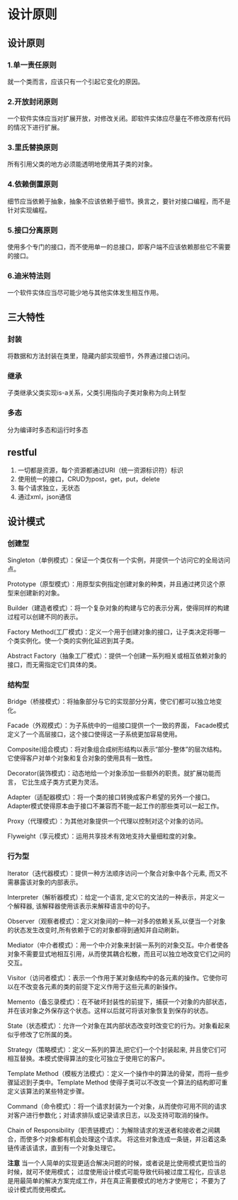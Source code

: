 # 设计原则
## 设计原则
### 1.单一责任原则
就一个类而言，应该只有一个引起它变化的原因。
### 2.开放封闭原则
一个软件实体应当对扩展开放，对修改关闭。即软件实体应尽量在不修改原有代码的情况下进行扩展。
### 3.里氏替换原则
所有引用父类的地方必须能透明地使用其子类的对象。
### 4.依赖倒置原则
细节应当依赖于抽象，抽象不应该依赖于细节。换言之，要针对接口编程，而不是针对实现编程。
### 5.接口分离原则
使用多个专门的接口，而不使用单一的总接口，即客户端不应该依赖那些它不需要的接口。
### 6.迪米特法则
一个软件实体应当尽可能少地与其他实体发生相互作用。

## 三大特性
### 封装
将数据和方法封装在类里，隐藏内部实现细节，外界通过接口访问。
### 继承
子类继承父类实现is-a关系，父类引用指向子类对象称为向上转型
### 多态
分为编译时多态和运行时多态

## restful
1. 一切都是资源，每个资源都通过URI（统一资源标识符）标识
2. 使用统一的接口，CRUD为post，get，put，delete
3. 每个请求独立，无状态
4. 通过xml，json通信

## 设计模式
### 创建型
Singleton（单例模式）：保证一个类仅有一个实例，并提供一个访问它的全局访问点。 

Prototype（原型模式）：用原型实例指定创建对象的种类，并且通过拷贝这个原型来创建新的对象。 

Builder（建造者模式）：将一个复杂对象的构建与它的表示分离，使得同样的构建过程可以创建不同的表示。 

Factory Method(工厂模式)：定义一个用于创建对象的接口，让子类决定将哪一个类实例化。使一个类的实例化延迟到其子类。 

Abstract Factory（抽象工厂模式）：提供一个创建一系列相关或相互依赖对象的接口，而无需指定它们具体的类。

### 结构型
Bridge（桥接模式）：将抽象部分与它的实现部分分离，使它们都可以独立地变化。 

Facade（外观模式）：为子系统中的一组接口提供一个一致的界面， Facade模式定义了一个高层接口，这个接口使得这一子系统更加容易使用。 

Composite(组合模式)：将对象组合成树形结构以表示“部分-整体”的层次结构。它使得客户对单个对象和复合对象的使用具有一致性。 

Decorator(装饰模式)：动态地给一个对象添加一些额外的职责。就扩展功能而言， 它比生成子类方式更为灵活。 

Adapter（适配器模式）：将一个类的接口转换成客户希望的另外一个接口。Adapter模式使得原本由于接口不兼容而不能一起工作的那些类可以一起工作。 

Proxy（代理模式）：为其他对象提供一个代理以控制对这个对象的访问。 

Flyweight（享元模式）：运用共享技术有效地支持大量细粒度的对象。

### 行为型
Iterator（迭代器模式）：提供一种方法顺序访问一个聚合对象中各个元素, 而又不需暴露该对象的内部表示。 

Interpreter（解析器模式）：给定一个语言, 定义它的文法的一种表示，并定义一个解释器, 该解释器使用该表示来解释语言中的句子。 

Observer（观察者模式）：定义对象间的一种一对多的依赖关系,以便当一个对象的状态发生改变时,所有依赖于它的对象都得到通知并自动刷新。 

Mediator（中介者模式）：用一个中介对象来封装一系列的对象交互。中介者使各对象不需要显式地相互引用，从而使其耦合松散，而且可以独立地改变它们之间的交互。 

Visitor（访问者模式）：表示一个作用于某对象结构中的各元素的操作。它使你可以在不改变各元素的类的前提下定义作用于这些元素的新操作。 

Memento（备忘录模式）：在不破坏封装性的前提下，捕获一个对象的内部状态，并在该对象之外保存这个状态。这样以后就可将该对象恢复到保存的状态。 

State（状态模式）：允许一个对象在其内部状态改变时改变它的行为。对象看起来似乎修改了它所属的类。 

Strategy（策略模式）：定义一系列的算法,把它们一个个封装起来, 并且使它们可相互替换。本模式使得算法的变化可独立于使用它的客户。 

Template Method（模板方法模式）：定义一个操作中的算法的骨架，而将一些步骤延迟到子类中。Template Method 使得子类可以不改变一个算法的结构即可重定义该算法的某些特定步骤。 

Command（命令模式）：将一个请求封装为一个对象，从而使你可用不同的请求对客户进行参数化；对请求排队或记录请求日志，以及支持可取消的操作。 

Chain of Responsibility（职责链模式）：为解除请求的发送者和接收者之间耦合，而使多个对象都有机会处理这个请求。 将这些对象连成一条链，并沿着这条链传递该请求，直到有一个对象处理它。

**注意**
当一个人简单的实现更适合解决问题的时候，或者说是比使用模式更恰当的时候，就可不使用模式； 过度使用设计模式可能导致代码被过度工程化，应该总是用最简单的解决方案完成工作，并在真正需要模式的地方才使用它； 不要为了设计模式而使用模式。